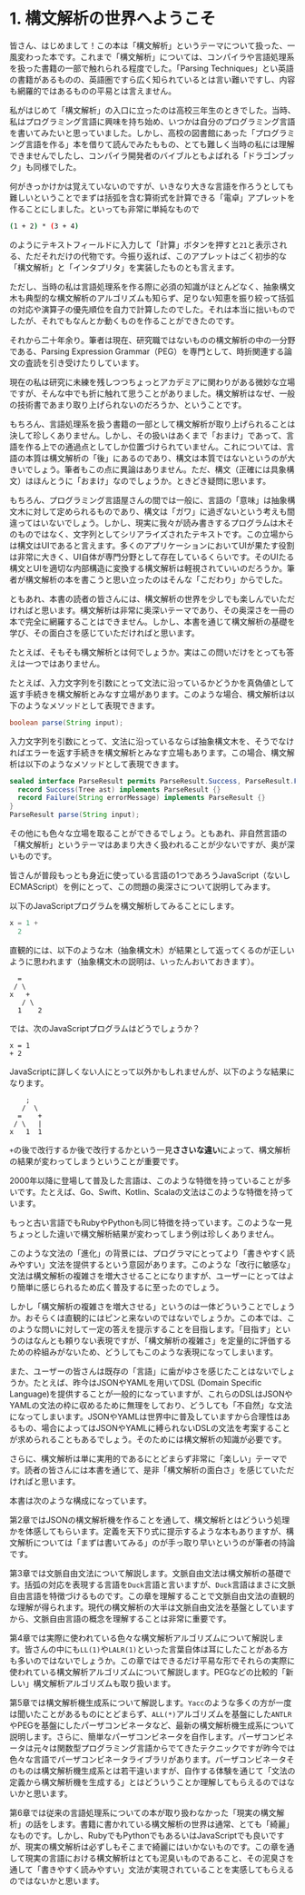 # 1. 構文解析の世界へようこそ

皆さん、はじめまして！この本は「構文解析」というテーマについて扱った、一風変わった本です。これまで「構文解析」については、コンパイラや言語処理系を扱った書籍の一部で触れられる程度でした。「Parsing Techniques」とい英語の書籍があるものの、英語圏ですら広く知られているとは言い難いですし、内容も網羅的ではあるものの平易とは言えません。

私がはじめて「構文解析」の入口に立ったのは高校三年生のときでした。当時、私はプログラミング言語に興味を持ち始め、いつかは自分のプログラミング言語を書いてみたいと思っていました。しかし、高校の図書館にあった「プログラミング言語を作る」本を借りて読んでみたももの、とても難しく当時の私には理解できませんでしたし、コンパイラ開発者のバイブルともよばれる「ドラゴンブック」も同様でした。

何がきっかけかは覚えていないのですが、いきなり大きな言語を作ろうとしても難しいということでまずは括弧を含む算術式を計算できる「電卓」アプレットを作ることにしました。といっても非常に単純なもので

```sh
(1 + 2) * (3 + 4) 
```

のようにテキストフィールドに入力して「計算」ボタンを押すと`21`と表示される、ただそれだけの代物です。今振り返れば、このアプレットはごく初歩的な「構文解析」と「インタプリタ」を実装したものとも言えます。

ただし、当時の私は言語処理系を作る際に必須の知識がほとんどなく、抽象構文木も典型的な構文解析のアルゴリズムも知らず、足りない知恵を振り絞って括弧の対応や演算子の優先順位を自力で計算したのでした。それは本当に拙いものでしたが、それでもなんとか動くものを作ることができたのです。

それから二十年余り。筆者は現在、研究職ではないものの構文解析の中の一分野である、Parsing Expression Grammar（PEG）を専門として、時折関連する論文の査読を引き受けたりしています。

現在の私は研究に未練を残しつつちょっとアカデミアに関わりがある微妙な立場ですが、そんな中でも折に触れて思うことがありました。構文解析はなぜ、一般の技術書であまり取り上げられないのだろうか、ということです。

もちろん、言語処理系を扱う書籍の一部として構文解析が取り上げられることは決して珍しくありません。しかし、その扱いはあくまで「おまけ」であって、言語を作る上での通過点としてしか位置づけられていません。これについては、言語の本質は構文解析の「後」にあるのであり、構文は本質ではないというのが大きいでしょう。筆者もこの点に異論はありません。ただ、構文（正確には具象構文）はほんとうに「おまけ」なのでしょうか。ときどき疑問に思います。


もちろん、プログラミング言語屋さんの間では一般に、言語の「意味」は抽象構文木に対して定められるものであり、構文は「ガワ」に過ぎないという考えも間違ってはいないでしょう。しかし、現実に我々が読み書きするプログラムは木そのものではなく、文字列としてシリアライズされたテキストです。この立場からは構文はUIであると言えます。多くのアプリケーションにおいてUIが果たす役割は非常に大きく、UI自体が専門分野として存在しているくらいです。そのUIたる構文とUIを適切な内部構造に変換する構文解析は軽視されていいのだろうか。筆者が構文解析の本を書こうと思い立ったのはそんな「こだわり」からでした。

ともあれ、本書の読者の皆さんには、構文解析の世界を少しでも楽しんでいただければと思います。構文解析は非常に奥深いテーマであり、その奥深さを一冊の本で完全に網羅することはできません。しかし、本書を通じて構文解析の基礎を学び、その面白さを感じていただければと思います。

たとえば、そもそも構文解析とは何でしょうか。実はこの問いだけをとっても答えは一つではありません。

たとえば、入力文字列を引数にとって文法に沿っているかどうかを真偽値として返す手続きを構文解析とみなす立場があります。このような場合、構文解析は以下のようなメソッドとして表現できます。

```java
boolean parse(String input);
```

入力文字列を引数にとって、文法に沿っているならば抽象構文木を、そうでなければエラーを返す手続きを構文解析とみなす立場もあります。この場合、構文解析は以下のようなメソッドとして表現できます。

```java
sealed interface ParseResult permits ParseResult.Success, ParseResult.Failure {
  record Success(Tree ast) implements ParseResult {}
  record Failure(String errorMessage) implements ParseResult {}
}
ParseResult parse(String input);
```

その他にも色々な立場を取ることができるでしょう。ともあれ、非自然言語の「構文解析」というテーマはあまり大きく扱われることが少ないですが、奥が深いものです。

皆さんが普段もっとも身近に使っている言語の1つであろうJavaScript（ないしECMAScript）を例にとって、この問題の奥深さについて説明してみます。

以下のJavaScriptプログラムを構文解析してみることにします。

```js
x = 1 +
  2
```

直観的には、以下のような木（抽象構文木）が結果として返ってくるのが正しいように思われます（抽象構文木の説明は、いったんおいておきます）。

```
  =
 / \
x   +
   / \
  1    2
```

では、次のJavaScriptプログラムはどうでしょうか？

```
x = 1
+ 2
```

JavaScriptに詳しくない人にとって以外かもしれませんが、以下のような結果になります。

```
    ;
   /  \ 
  =    +
 / \   |
x   1  1
```

`+`の後で改行するか後で改行するかという一見**ささいな違い**によって、構文解析の結果が変わってしまうということが重要です。

2000年以降に登場して普及した言語は、このような特徴を持っていることが多いです。たとえば、Go、Swift、Kotlin、Scalaの文法はこのような特徴を持っています。

もっと古い言語でもRubyやPythonも同じ特徴を持っています。このような一見ちょっとした違いで構文解析結果が変わってしまう例は珍しくありません。

このような文法の「進化」の背景には、プログラマにとってより「書きやすく読みやすい」文法を提供するという意図があります。このような「改行に敏感な」文法は構文解析の複雑さを増大させることになりますが、ユーザーにとってはより簡単に感じられるため広く普及するに至ったのでしょう。

しかし「構文解析の複雑さを増大させる」というのは一体どういうことでしょうか。おそらくは直観的にはピンと来ないのではないでしょうか。この本では、このような問いに対して一定の答えを提示することを目指します。「目指す」というのはなんとも頼りない表現ですが、「構文解析の複雑さ」を定量的に評価するための枠組みがないため、どうしてもこのような表現になってしまいます。

また、ユーザーの皆さんは既存の「言語」に歯がゆさを感じたことはないでしょうか。たとえば、昨今はJSONやYAMLを用いてDSL (Domain Specific Language)を提供することが一般的になっていますが、これらのDSLはJSONやYAMLの文法の枠に収めるために無理をしており、どうしても「不自然」な文法になってしまいます。JSONやYAMLは世界中に普及していますから合理性はあるもの、場合によってはJSONやYAMLに縛られないDSLの文法を考案することが求められることもあるでしょう。そのためには構文解析の知識が必要です。

さらに、構文解析は単に実用的であるにとどまらず非常に「楽しい」テーマです。読者の皆さんには本書を通じて、是非「構文解析の面白さ」を感じていただければと思います。

本書は次のような構成になっています。

第2章ではJSONの構文解析機を作ることを通して、構文解析とはどういう処理かを体感してもらいます。定義を天下り式に提示するような本もありますが、構文解析については「まずは書いてみる」のが手っ取り早いというのが筆者の持論です。

第3章では文脈自由文法について解説します。文脈自由文法は構文解析の基礎です。括弧の対応を表現する言語を`Duck`言語と言いますが、`Duck`言語はまさに文脈自由言語を特徴づけるものです。この章を理解することで文脈自由文法の直観的な理解が得られます。現代の構文解析の大半は文脈自由文法を基盤としていますから、文脈自由言語の概念を理解することは非常に重要です。

第4章では実際に使われている色々な構文解析アルゴリズムについて解説します。皆さんの中にも`LL(1)`や`LALR(1)`といった言葉自体は耳にしたことがある方も多いのではないでしょうか。この章ではできるだけ平易な形でそれらの実際に使われている構文解析アルゴリズムについて解説します。PEGなどの比較的「新しい」構文解析アルゴリズムも取り扱います。

第5章では構文解析機生成系について解説します。`Yacc`のような多くの方が一度は聞いたことがあるものにとどまらず、`ALL(*)`アルゴリズムを基盤にした`ANTLR`やPEGを基盤にしたパーザコンビネータなど、最新の構文解析機生成系について説明します。さらに、簡単なパーザコンビネータを自作します。パーザコンビネータは元々は関数型プログラミング言語からでてきたテクニックですが昨今では色々な言語でパーザコンビネータライブラリがあります。パーザコンビネータそのものは構文解析機生成系とは若干違いますが、自作する体験を通じて「文法の定義から構文解析機を生成する」とはどういうことか理解してもらえるのではないかと思います。

第6章では従来の言語処理系についての本が取り扱わなかった「現実の構文解析」の話をします。書籍に書かれている構文解析の世界は通常、とても「綺麗」なものです。しかし、RubyでもPythonでもあるいはJavaScriptでも良いですが、現実の構文解析は必ずしもそこまで綺麗にはいかないものです。この章を通して現実の言語における構文解析はとても泥臭いものであること、その泥臭さを通して「書きやすく読みやすい」文法が実現されていることを実感してもらえるのではないかと思います。